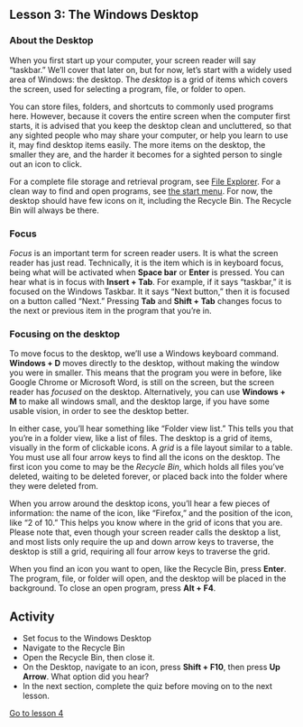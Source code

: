 Lesson 3: The Windows Desktop
-------------------

### About the Desktop

When you first start up your computer, your screen reader will say
“taskbar.” We’ll cover that later on, but for now, let’s start with a
widely used area of Windows: the desktop. The *desktop* is a grid of
items which covers the screen, used for selecting a program, file, or
folder to open.

You can store files, folders, and shortcuts to commonly used programs
here. However, because it covers the entire screen when the computer
first starts, it is advised that you keep the desktop clean and
uncluttered, so that any sighted people who may share your computer, or
help you learn to use it, may find desktop items easily. The more items
on the desktop, the smaller they are, and the harder it becomes for a
sighted person to single out an icon to click.

For a complete file storage and retrieval program, see [File
Explorer](https://moodle.alassist.us/mod/page/view.php?id=2097). For a clean way to find and open programs, see
[the start menu](https://moodle.alassist.us/mod/page/view.php?id=2092). For now, the desktop should have few
icons on it, including the Recycle Bin. The Recycle Bin will always be
there.

### Focus

*Focus* is an important term for screen reader users. It is what the
screen reader has just read. Technically, it is the item which is in
keyboard focus, being what will be activated when **Space bar** or
**Enter** is pressed. You can hear what is in focus with **Insert +
Tab**. For example, if it says “taskbar,” it is focused on the Windows
Taskbar. It it says “Next button,” then it is focused on a button called
“Next.” Pressing **Tab** and **Shift + Tab** changes focus to the next
or previous item in the program that you’re in.

### Focusing on the desktop

To move focus to the desktop, we’ll use a Windows keyboard command.
**Windows + D** moves directly to the desktop, without making the window
you were in smaller. This means that the program you were in before,
like Google Chrome or Microsoft Word, is still on the screen, but the
screen reader has *focused* on the desktop. Alternatively, you can use
**Windows + M** to make all windows small, and the desktop large, if you
have some usable vision, in order to see the desktop better.

In either case, you’ll hear something like “Folder view list.” This
tells you that you’re in a folder view, like a list of files. The
desktop is a grid of items, visually in the form of clickable icons. A
*grid* is a file layout similar to a table. You must use all four arrow
keys to find all the icons on the desktop. The first icon you come to
may be the *Recycle Bin*, which holds all files you’ve deleted, waiting
to be deleted forever, or placed back into the folder where they were
deleted from.

When you arrow around the desktop icons, you’ll hear a few pieces of
information: the name of the icon, like “Firefox,” and the position of
the icon, like “2 of 10.” This helps you know where in the grid of icons
that you are. Please note that, even though your screen reader calls the
desktop a list, and most lists only require the up and down arrow keys
to traverse, the desktop is still a grid, requiring all four arrow keys
to traverse the grid.

When you find an icon you want to open, like the Recycle Bin, press
**Enter**. The program, file, or folder will open, and the desktop will
be placed in the background. To close an open program, press **Alt +
F4**.

Activity
--------

-   Set focus to the Windows Desktop
-   Navigate to the Recycle Bin
-   Open the Recycle Bin, then close it.
-   On the Desktop, navigate to an icon, press **Shift + F10**, then
    press **Up Arrow**. What option did you hear?
-   In the next section, complete the quiz before moving on to the next
    lesson.

[Go to lesson 4](Lesson%2004%20-%20Using%20the%20Start%20Menu.md)
